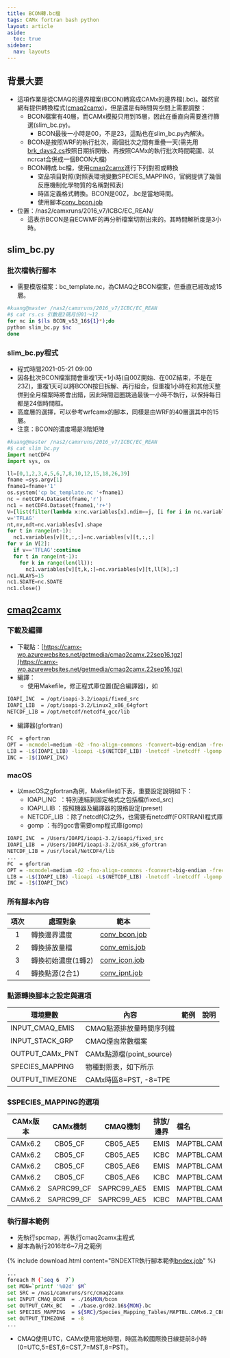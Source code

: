 ```yaml
---
title: BCON轉.bc檔
tags: CAMx fortran bash python
layout: article
aside:
  toc: true
sidebar:
  nav: layouts
---
```


## 背景大要
- 這項作業是從CMAQ的邊界檔案(BCON)轉寫成CAMx的邊界檔(.bc)。雖然官網有提供轉換程式([cmaq2camx][cmaq2camx])，但是還是有時間與空間上需要調整：
  - BCON檔案有40層，而CAMx模擬只用到15層，因此在垂直向需要進行篩選(slim_bc.py)。
    - BCON最後一小時是00，不是23，這點也在slim_bc.py內解決。
  - BCON是按照WRF的執行批次，兩個批次之間有重疊一天(需先用[brk_days2.cs][brk]按照日期拆開後、再按照CAMx的執行批次時間範圍、以ncrcat合併成一個BCON大檔)
  - BCON轉成.bc檔，使用[cmaq2camx][cmaq2camx]進行下列對照或轉換
    - 空品項目對照(對照表環境變數SPECIES_MAPPING，官網提供了幾個反應機制化學物質的名稱對照表)
    - 時區定義格式轉換。BCON是00Z，.bc是當地時間。
    - 使用腳本[conv_bcon.job](https://sinotec2.github.io/FAQ/2022/06/29/SlimCMAQ2CAMx.html#cmaq2camx執行腳本conv_bconjob)
- 位置：/nas2/camxruns/2016_v7/ICBC/EC_REAN/
  - 這表示BCON是自ECWMF的再分析檔案切割出來的。其時間解析度是3小時。

## slim_bc.py
### 批次檔執行腳本
- 需要模版檔案：bc_template.nc，為CMAQ之BCON檔案，但垂直已經改成15層。

```bash
#kuang@master /nas2/camxruns/2016_v7/ICBC/EC_REAN
#$ cat rs.cs 引數是2碼月份01～12
for nc in $(ls BCON_v53_16${1}*);do
python slim_bc.py $nc
done
```
### slim_bc.py程式
- 程式時間2021-05-21 09:00
- 因各批次BCON檔案間會重複1天+1小時(自00Z開始、在00Z結束，不是在23Z)，重複1天可以將BCON按日拆解、再行組合，但重複1小時在和其他天整併到全月檔案時將會出錯，因此時間迴圈跳過最後一小時不執行，以保持每日都是24個時間框。
- 高度層的選擇，可以參考wrfcamx的腳本，同樣是由WRF的40層選其中的15層。
- 注意：BCON的濃度場是3階矩陣

```python
#kuang@master /nas2/camxruns/2016_v7/ICBC/EC_REAN
#$ cat slim_bc.py
import netCDF4
import sys, os

ll=[0,1,2,3,4,5,6,7,8,10,12,15,18,26,39]
fname =sys.argv[1]
fname1=fname+'1'
os.system('cp bc_template.nc '+fname1)
nc = netCDF4.Dataset(fname,'r')
nc1 = netCDF4.Dataset(fname1,'r+')
V=[list(filter(lambda x:nc.variables[x].ndim==j, [i for i in nc.variables])) for j in [1,2,3,4]]
v='TFLAG'
nt,nv,ndt=nc.variables[v].shape
for t in range(nt-1):
  nc1.variables[v][t,:,:]=nc.variables[v][t,:,:]
for v in V[2]:
  if v=='TFLAG':continue
  for t in range(nt-1):
    for k in range(len(ll)):
      nc1.variables[v][t,k,:]=nc.variables[v][t,ll[k],:]
nc1.NLAYS=15
nc1.SDATE=nc.SDATE
nc1.close()
```
## [cmaq2camx][cmaq2camx]
### 下載及編譯
- 下載點：[https://camx-wp.azurewebsites.net/getmedia/cmaq2camx.22sep16.tgz](https://camx-wp.azurewebsites.net/getmedia/cmaq2camx.22sep16.tgz)
- 編譯：
  - 使用Makefile，修正程式庫位置(配合編譯器)，如

```bash
IOAPI_INC  = /opt/ioapi-3.2/ioapi/fixed_src
IOAPI_LIB  = /opt/ioapi-3.2/Linux2_x86_64gfort
NETCDF_LIB = /opt/netcdf/netcdf4_gcc/lib
```
- 編譯器(gfortran)

```bash
FC  = gfortran
OPT = -mcmodel=medium -O2 -fno-align-commons -fconvert=big-endian -frecord-marker=4 -ffixed-line-length-0
LIB = -L$(IOAPI_LIB) -lioapi -L$(NETCDF_LIB) -lnetcdf -lnetcdff -lgomp
INC = -I$(IOAPI_INC)
```

### macOS
- 以macOS之gfortran為例，Makefile如下表，重要設定說明如下：
  - IOAPI_INC  ：特別連結到固定格式之包括檔(fixed_src)
  - IOAPI_LIB ：按照機器及編譯器的規格設定(preset)
  - NETCDF_LIB ：除了netcdf(C)之外，也需要有netcdff(FORTRAN)程式庫
  - gomp ：有的gcc會需要omp程式庫(gomp)

```bash
IOAPI_INC  = /Users/IOAPI/ioapi-3.2/ioapi/fixed_src
IOAPI_LIB  = /Users/IOAPI/ioapi-3.2/OSX_x86_gfortran
NETCDF_LIB = /usr/local/NetCDF4/lib
...
FC  = gfortran
OPT = -mcmodel=medium -O2 -fno-align-commons -fconvert=big-endian -frecord-marker=4 -ffixed-line-length-0
LIB = -L$(IOAPI_LIB) -lioapi -L$(NETCDF_LIB) -lnetcdf -lnetcdff -lgomp
INC = -I$(IOAPI_INC)
```
### 所有腳本內容

項次|處理對象|範本
:-:|-|-
1|轉換邊界濃度|[conv_bcon.job](https://github.com/sinotec2/Focus-on-Air-Quality/blob/main/GridModels/POST/conv_bcon.job) 
2|轉換排放量檔|[conv_emis.job](https://github.com/sinotec2/Focus-on-Air-Quality/blob/main/GridModels/POST/conv_emis.job) 
3|轉換初始濃度(1轉2)|[conv_icon.job](https://github.com/sinotec2/Focus-on-Air-Quality/blob/main/GridModels/POST/conv_icon.job) 
4|轉換點源(2合1)|[conv_ipnt.job](https://github.com/sinotec2/Focus-on-Air-Quality/blob/main/GridModels/POST/conv_ipnt.job) 

### 點源轉換腳本之設定與選項

環境變數|內容|範例|說明
-|-|-|-
INPUT_CMAQ_EMIS|CMAQ點源排放量時間序列檔||
INPUT_STACK_GRP|CMAQ煙囪常數檔案||
OUTPUT_CAMx_PNT|CAMx點源檔(point_source)||
SPECIES_MAPPING|物種對照表，如下所示||
OUTPUT_TIMEZONE|CAMx時區8=PST, -8=TPE||


### $SPECIES_MAPPING的選項

|CAMx版本|CAMx機制|CMAQ機制|排放/邊界|檔名|
|:-:|:-:|:-:|:-:|:-|
|CAMx6.2|CB05_CF|CB05_AE5|EMIS|MAPTBL.CAMx6.2_CB05_CF.CMAQ_CB05_AE5_EMIS| 
|CAMx6.2|CB05_CF|CB05_AE5|ICBC|MAPTBL.CAMx6.2_CB05_CF.CMAQ_CB05_AE5_ICBC|
|CAMx6.2|CB05_CF|CB05_AE6|EMIS|MAPTBL.CAMx6.2_CB05_CF.CMAQ_CB05_AE6_EMIS|
|CAMx6.2|CB05_CF|CB05_AE6|ICBC|MAPTBL.CAMx6.2_CB05_CF.CMAQ_CB05_AE6_ICBC|
|CAMx6.2|SAPRC99_CF|SAPRC99_AE5|EMIS|MAPTBL.CAMx6.2_SAPRC99_CF.CMAQ_SAPRC99_AE5_EMIS|
|CAMx6.2|SAPRC99_CF|SAPRC99_AE5|ICBC|MAPTBL.CAMx6.2_SAPRC99_CF.CMAQ_SAPRC99_AE5_ICBC|

### 執行腳本範例
- 先執行spcmap，再執行cmaq2camx主程式
- 腳本為執行2016年6~7月之範例

{% include download.html content="BNDEXTR執行腳本範例[bndex.job](https://github.com/sinotec2/Focus-on-Air-Quality/blob/main/CAMx/ICBC/conv_bcon.job)" %}

```bash
...
foreach M (`seq 6  7`)
set MON=`printf '%02d' $M`
set SRC = /nas1/camxruns/src/cmaq2camx
set INPUT_CMAQ_BCON  = ./16$MON/bcon
set OUTPUT_CAMx_BC   = ./base.grd02.16${MON}.bc
set SPECIES_MAPPING  = ${SRC}/Species_Mapping_Tables/MAPTBL.CAMx6.2_CB05_CF.CMAQ_CB05_AE6_ICBC
set OUTPUT_TIMEZONE  = -8
...
```
- CMAQ使用UTC，CAMx使用當地時間，時區為較國際換日線提前8小時(0=UTC,5=EST,6=CST,7=MST,8=PST)。



[cmaq2camx]: <https://camx-wp.azurewebsites.net/getmedia/cmaq2camx.22sep16.tgz> "CMAQ2CAMx converts CMAQ-formatted emissions and IC/BC files to CAMx Fortran binary formats.  See README and job scripts for more information.  You will need IO-API and netCDF libraries to compile and run this program.  Updated 8 April 2016 to process CAMx Polar and Mercator projections.  Updated 22 September 2016 to fix a minor bug checking map projection type for in-line point source files."
[brk]: <https://sinotec2.github.io/Focus-on-Air-Quality/utilities/netCDF/brk_day/#brk_day2cs腳本程式> "按日拆分m3.nc檔案(brk_day2.cs)。雖然CCTM的執行批次範圍是數日，但CCTM腳本常將所需的輸入檔切割成逐日檔，考量可方便進行批次範圍的組合，如果要拆散再另行組合成其他起訖日期的批次(如CCTM的邊界條件 之bld_19.cs)，有逐日檔案勢必方便許多。同時這也是MM5/WRF以來的IO習慣，很多也是逐日儲存。最後檔案管理維護比單一大檔容易，壞了某一天檔案只須修復該日檔案即可。"